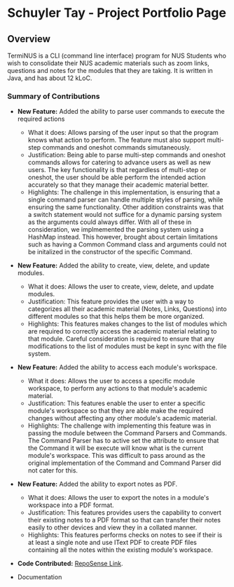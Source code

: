 # Schuyler Tay - Project Portfolio Page

## Overview
TermiNUS is a CLI (command line interface) program for NUS Students who wish to consolidate their
NUS academic materials such as zoom links, questions and notes for the modules that they are taking.
It is written in Java, and has about 12 kLoC.

### Summary of Contributions
* **New Feature:** Added the ability to parse user commands to execute the required actions
  * What it does: Allows parsing of the user input so that the program knows what action to perform. The feature must also support multi-step commands and oneshot commands simutaneously.  
  * Justification: Being able to parse multi-step commands and oneshot commands allows for catering to advance users as well as new users. The key functionality is that regardless of multi-step or oneshot, the user should be able perform the intended action accurately so that they manage their academic material better.
  * Highlights: The challenge in this implementation, is ensuring that a single command parser can handle multiple styles of parsing, while ensuring the same functionality. Other addition constraints was that a switch statement would not suffice for a dynamic parsing system as the arguments could always differ. With all of these in consideration, we implmemented the parsing system using a HashMap instead. This however, brought about certain limitations such as having a Common Command class and arguments could not be initalized in the constructor of the specific Command.
    
* **New Feature:** Added the ability to create, view, delete, and update modules.
  * What it does: Allows the user to create, view, delete, and update  modules.  
  * Justification: This feature provides the user with a way to categorizes all their academic material (Notes, Links, Questions) into different modules so that this helps them be more organized.
  * Highlights: This features makes changes to the list of modules which are required to correctly access the academic material relating to that module. Careful consideration is required to ensure that any modifications to the list of modules must be kept in sync with the file system.

* **New Feature:** Added the ability to access each module's workspace.  
  * What it does: Allows the user to access a specific module workspace, to perform any actions to that module's academic material.
  * Justification: This features enable the user to enter a specific module's workspace so that they are able make the required changes without affecting any other module's academic material.
  * Highlights: The challenge with implementing this feature was in passing the module between the Command Parsers and Commands. The Command Parser has to active set the attribute to ensure that the Command it will be execute will know what is the current module's workspace. This was difficult to pass around as the original implementation of the Command and Command Parser did not cater for this.
  
* **New Feature:** Added the ability to export notes as PDF.
  * What it does: Allows the user to export the notes in a module's workspace into a PDF format.  
  * Justification: This features provides users the capability to convert their existing notes to a PDF format so that can transfer their notes easily to other devices and view they in a collated manner.
  * Highlights: This features performs checks on notes to see if their is at least a single note and use IText PDF to create PDF files containing all the notes within the existing module's workspace.

* **Code Contributed:** [RepoSense Link](https://nus-cs2113-ay2122s1.github.io/tp-dashboard/?search=3m0&sort=groupTitle&sortWithin=title&timeframe=commit&mergegroup=&groupSelect=groupByRepos&breakdown=true&checkedFileTypes=docs~functional-code~test-code~other&since=2021-09-25&until=2021-10-11&tabOpen=true&tabType=authorship&tabAuthor=3m0W33D&tabRepo=AY2122S1-CS2113T-T10-2%2Ftp%5Bmaster%5D&authorshipIsMergeGroup=false&authorshipFileTypes=docs~functional-code~test-code~other&authorshipIsBinaryFileTypeChecked=false&zFR=false).  

* Documentation